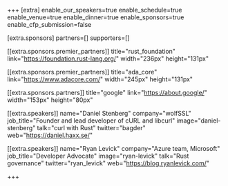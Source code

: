 +++
[extra]
	enable_our_speakers=true
	enable_schedule=true
	enable_venue=true
	enable_dinner=true
	enable_sponsors=true
	enable_cfp_submission=false

[extra.sponsors]
	partners=[]
	supporters=[]

[[extra.sponsors.premier_partners]]
	title="rust_foundation"
	link="https://foundation.rust-lang.org/"
	width="236px"
	height="131px"

[[extra.sponsors.premier_partners]]
	title="ada_core"
	link="https://www.adacore.com/"
	width="245px"
	height="131px"

[[extra.sponsors.partners]]
	title="google"
	link="https://about.google/"
	width="153px"
	height="80px"

[[extra.speakers]]
	name="Daniel Stenberg"
	company="wolfSSL"
	job_title="Founder and lead developer of cURL and libcurl"
	image="daniel-stenberg"
	talk="curl with Rust"
	twitter="bagder"
	web="https://daniel.haxx.se/"

[[extra.speakers]]
	name="Ryan Levick"
	company="Azure team, Microsoft"
	job_title="Developer Advocate"
	image="ryan-levick"
	talk="Rust governance"
	twitter="ryan_levick"
	web="https://blog.ryanlevick.com/"

+++
